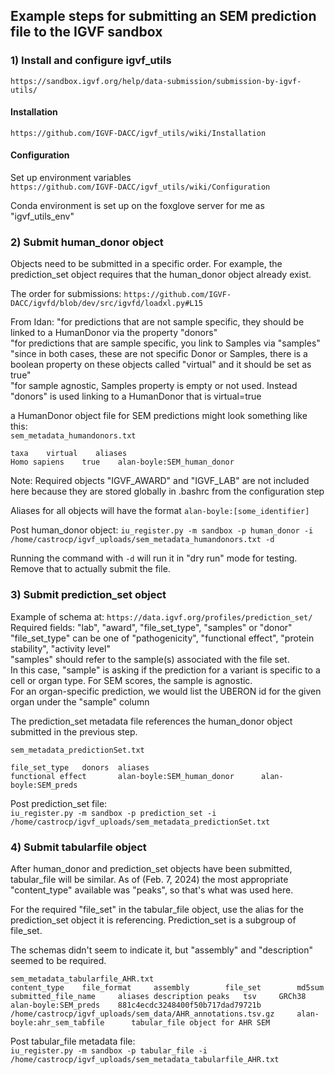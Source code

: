 ## Example steps for submitting an SEM prediction file to the IGVF sandbox

### 1) Install and configure igvf_utils

`https://sandbox.igvf.org/help/data-submission/submission-by-igvf-utils/`  

#### Installation
`https://github.com/IGVF-DACC/igvf_utils/wiki/Installation`

#### Configuration
Set up environment variables  
`https://github.com/IGVF-DACC/igvf_utils/wiki/Configuration`  

Conda environment is set up on the foxglove server for me as "igvf_utils_env"

### 2) Submit human_donor object  
Objects need to be submitted in a specific order. For example, the prediction_set object requires that the human_donor object already exist.  

The order for submissions: `https://github.com/IGVF-DACC/igvfd/blob/dev/src/igvfd/loadxl.py#L15`  

From Idan: "for predictions that are not sample specific, they should be linked to a HumanDonor via the property "donors"  
"for predictions that are sample specific, you link to Samples via "samples"  
"since in both cases, these are not specific Donor or Samples, there is a boolean property on these objects called "virtual" and it should be set as true"  
"for sample agnostic, Samples property is empty or not used. Instead "donors" is used linking to a HumanDonor that is virtual=true  

a HumanDonor object file for SEM predictions might look something like this:  
`sem_metadata_humandonors.txt`  
```
taxa	virtual    aliases
Homo sapiens	true	alan-boyle:SEM_human_donor
```  
Note: Required objects "IGVF_AWARD" and "IGVF_LAB" are not included here because they are stored globally in .bashrc from the configuration step

Aliases for all objects will have the format `alan-boyle:[some_identifier]`  

Post human_donor object:
`iu_register.py -m sandbox -p human_donor -i /home/castrocp/igvf_uploads/sem_metadata_humandonors.txt -d`  

Running the command with `-d` will run it in "dry run" mode for testing. Remove that to actually submit the file.


### 3) Submit prediction_set object
Example of schema at: `https://data.igvf.org/profiles/prediction_set/`  
Required fields: "lab", "award", "file_set_type", "samples" or "donor"  
"file_set_type" can be one of "pathogenicity", "functional effect", "protein stability", "activity level"  
"samples" should refer to the sample(s) associated with the file set.  
In this case, "sample" is asking if the prediction for a variant is specific to a cell or organ type. For SEM scores, the sample is agnostic.  
For an organ-specific prediction, we would list the UBERON id for the given organ under the "sample" column  

The prediction_set metadata file references the human_donor object submitted in the previous step.  

`sem_metadata_predictionSet.txt`  
```
file_set_type   donors  aliases
functional effect       alan-boyle:SEM_human_donor      alan-boyle:SEM_preds
```

Post prediction_set file:  
`iu_register.py -m sandbox -p prediction_set -i /home/castrocp/igvf_uploads/sem_metadata_predictionSet.txt`  


### 4) Submit tabularfile object
After human_donor and prediction_set objects have been submitted, tabular_file will be similar.
As of (Feb. 7, 2024) the most appropriate "content_type" available was "peaks", so that's what was used here.  

For the required "file_set" in the tabular_file object, use the alias for the prediction_set object it is referencing. Prediction_set is a subgroup of file_set.  

The schemas didn't seem to indicate it, but "assembly" and "description" seemed to be required.  

`sem_metadata_tabularfile_AHR.txt`  
`content_type    file_format     assembly        file_set        md5sum  submitted_file_name     aliases description
peaks   tsv     GRCh38  alan-boyle:SEM_preds    881c4ecdc3248400f50b717dad79721b        /home/castrocp/igvf_uploads/sem_data/AHR_annotations.tsv.gz     alan-boyle:ahr_sem_tabfile      tabular_file object for AHR SEM`  

Post tabular_file metadata file:  
`iu_register.py -m sandbox -p tabular_file -i /home/castrocp/igvf_uploads/sem_metadata_tabularfile_AHR.txt`  









